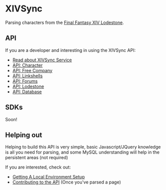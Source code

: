 # XIVSync

Parsing characters from the [Final Fantasy XIV Lodestone](http://na.finalfantasyxiv.com/lodestone/).

## API

If you are a developer and interesting in using the XIVSync API:

- [Read about XIVSync Service](SERVICE.md)
- [API: Character](docs/characters.md)
- [API: Free Company](docs/freecompany.md)
- [API: Linkshells](docs/linkshells.md)
- [API: Forums](docs/forums.md)
- [API: Lodestone](docs/lodestone.md)
- [API: Database](docs/database.md)


## SDKs

Soon!

## Helping out

Helping to build this API is very simple, basic Javascript/JQuery knowledge is all you need for parsing, and some MySQL understanding will help in the persistent areas (not required)

If you are interested, check out:
- [Getting A Local Environment Setup](SETUP.md)
- [Contributing to the API](CONTRIBUTE.md) (Once you've parsed a page)
